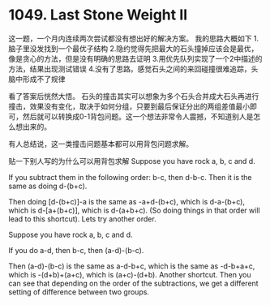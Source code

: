 # 1049. Last Stone Weight II

这一题，一个月内连续两次尝试都没有想出好的解决方案。
我的思路大概如下
1.脑子里没发找到一个最优子结构
2.隐约觉得先把最大的石头撞掉应该会是最优，像是贪心的方法，但是没有明确的思路去证明
3.用优先队列实现了一个2中描述的方法，结果出现测试错误
4.没有了思路。感觉石头之间的来回碰撞很难追踪，头脑中形成不了规律

看了答案后恍然大悟。
石头的撞击其实可以想象为多个石头合并成大石头再进行撞击，效果没有变化，取决于如何分组，只要到最后保证分出的两组差值最小即可，然后就可以转换成0-1背包问题。这一个想法非常令人震撼，不知道别人是怎么想出来的。

有人总结说，这一类撞击问题基本都可以用背包问题求解。

贴一下别人写的为什么可以用背包求解
Suppose you have rock a, b, c and d.

If you subtract them in the following order: b-c, then d-b-c. Then it is the same as doing d-(b+c).

Then doing [d-(b+c)]-a is the same as -a+d-(b+c), which is d-a-(b+c), which is d-[a+(b+c)], which is d-(a+b+c). (So doing things in that order will lead to this shortcut).
Lets try another order.

Suppose you have rock a, b, c and d.

If you do a-d, then b-c, then (a-d)-(b-c).

Then (a-d)-(b-c) is the same as a-d-b+c, which is the same as -d-b+a+c, which is -(d+b)+(a+c), which is (a+c)-(d+b). Another shortcut.
Then you can see that depending on the order of the subtractions, we get a different setting of difference between two groups.
